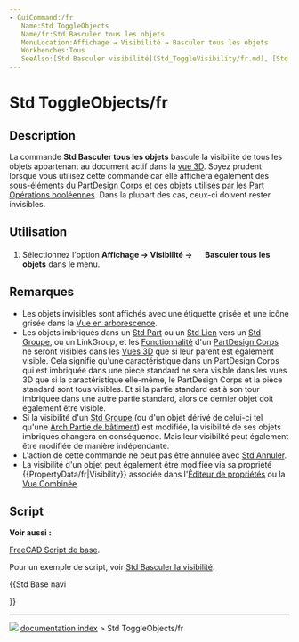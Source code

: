 ```yaml
---
- GuiCommand:/fr
   Name:Std ToggleObjects
   Name/fr:Std Basculer tous les objets
   MenuLocation:Affichage → Visibilité → Basculer tous les objets
   Workbenches:Tous
   SeeAlso:[Std Basculer visibilité](Std_ToggleVisibility/fr.md), [Std Afficher la sélection](Std_ShowSelection/fr.md), [Std Masquer la sélection](Std_HideSelection/fr.md), [Std Afficher tous les objets](Std_ShowObjects/fr.md), [Std Masquer tous les objets](Std_HideObjects/fr.md)
---
```


# Std ToggleObjects/fr

## Description

La commande **Std Basculer tous les objets** bascule la visibilité de tous les objets appartenant au document actif dans la [vue 3D](3D_view/fr.md). Soyez prudent lorsque vous utilisez cette commande car elle affichera également des sous-éléments du [PartDesign Corps](PartDesign_Body/fr.md) et des objets utilisés par les [Part Opérations booléennes](Part_Boolean/fr.md). Dans la plupart des cas, ceux-ci doivent rester invisibles.



## Utilisation

1.  Sélectionnez l\'option **Affichage → Visibilité → <img src="images/Std_ToggleObjects.svg" width=16px> Basculer tous les objets** dans le menu.



## Remarques

-   Les objets invisibles sont affichés avec une étiquette grisée et une icône grisée dans la [Vue en arborescence](Tree_view/fr.md).
-   Les objets imbriqués dans un [Std Part](Std_Part/fr.md) ou un [Std Lien](Std_LinkMake/fr.md) vers un [Std Groupe](Std_Group/fr.md), ou un LinkGroup, et les [Fonctionnalité](PartDesign_Feature/fr.md) d\'un [PartDesign Corps](PartDesign_Body/fr.md) ne seront visibles dans les [Vues 3D](3D_view/fr.md) que si leur parent est également visible. Cela signifie qu\'une caractéristique dans un PartDesign Corps qui est imbriquée dans une pièce standard ne sera visible dans les vues 3D que si la caractéristique elle-même, le PartDesign Corps et la pièce standard sont tous visibles. Et si la partie standard est à son tour imbriquée dans une autre partie standard, alors ce dernier objet doit également être visible.
-   Si la visibilité d\'un [Std Groupe](Std_Group/fr.md) (ou d\'un objet dérivé de celui-ci tel qu\'une [Arch Partie de bâtiment](Arch_BuildingPart/fr.md)) est modifiée, la visibilité de ses objets imbriqués changera en conséquence. Mais leur visibilité peut également être modifiée de manière indépendante.
-   L\'action de cette commande ne peut pas être annulée avec [Std Annuler](Std_Undo/fr.md).
-   La visibilité d\'un objet peut également être modifiée via sa propriété {{PropertyData/fr|Visibility}} associée dans l\'[Éditeur de propriétés](Property_editor/fr.md) ou la [Vue Combinée](Combo_view/fr.md).



## Script


**Voir aussi :**

[FreeCAD Script de base](FreeCAD_Scripting_Basics/fr.md).

Pour un exemple de script, voir [Std Basculer la visibilité](Std_ToggleVisibility/fr.md).





{{Std Base navi

}}



---
![](images/Right_arrow.png) [documentation index](../README.md) > Std ToggleObjects/fr
